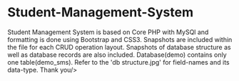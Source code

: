 # Student-Management-System
Student Management System is based on Core PHP with MySQl and formatting is done using Bootstrap and CSS3.
Snapshots are included within the file for each CRUD operation layout.
Snapshots of database structure as well as database records are also included. 
Database(demo) contains only one table(demo_sms).
Refer to the 'db structure.jpg' for field-names and its data-type. 
Thank you/>
